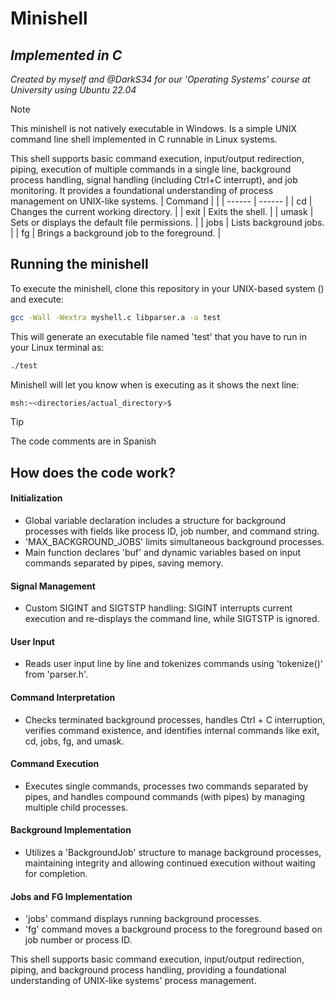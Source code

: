 # Minishell
## _Implemented in C_
*Created by myself and @DarkS34 for our 'Operating Systems' course at University using Ubuntu 22.04*
> [!NOTE]  
> This minishell is not natively executable in Windows. Is a simple UNIX command line shell implemented in C runnable in Linux systems.

This shell supports basic command execution, input/output redirection, piping, execution of multiple commands in a single line, background process handling, signal handling (including Ctrl+C interrupt), and job monitoring. It provides a foundational understanding of process management on UNIX-like systems.
| Command |  |
| ------ | ------ |
| cd | Changes the current working directory. |
| exit | Exits the shell. |
| umask | Sets or displays the default file permissions. |
| jobs | Lists background jobs. |
| fg | Brings a background job to the foreground. |
## Running the minishell

To execute the minishell, clone this repository in your UNIX-based system () and execute:

```sh
gcc -Wall -Wextra myshell.c libparser.a -o test
```

This will generate an executable file named 'test' that you have to run in your Linux terminal as:
```sh
./test
```

Minishell will let you know when is executing as it shows the next line:
```sh
msh:~<directories/actual_directory>$
```

> [!TIP]
> The code comments are in Spanish
## How does the code work?
#### Initialization
- Global variable declaration includes a structure for background processes with fields like process ID, job number, and command string.
- 'MAX_BACKGROUND_JOBS' limits simultaneous background processes.
- Main function declares 'buf' and dynamic variables based on input commands separated by pipes, saving memory.

#### Signal Management
- Custom SIGINT and SIGTSTP handling: SIGINT interrupts current execution and re-displays the command line, while SIGTSTP is ignored.

#### User Input
- Reads user input line by line and tokenizes commands using 'tokenize()' from 'parser.h'.

#### Command Interpretation
- Checks terminated background processes, handles Ctrl + C interruption, verifies command existence, and identifies internal commands like exit, cd, jobs, fg, and umask.

#### Command Execution
- Executes single commands, processes two commands separated by pipes, and handles compound commands (with pipes) by managing multiple child processes.

#### Background Implementation
- Utilizes a 'BackgroundJob' structure to manage background processes, maintaining integrity and allowing continued execution without waiting for completion.

#### Jobs and FG Implementation
- 'jobs' command displays running background processes.
- 'fg' command moves a background process to the foreground based on job number or process ID.

This shell supports basic command execution, input/output redirection, piping, and background process handling, providing a foundational understanding of UNIX-like systems' process management. 

